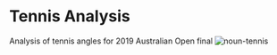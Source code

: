# Tennis Analysis
Analysis of tennis angles for 2019 Australian Open final
![noun-tennis](https://github.com/user-attachments/assets/11d99152-0855-47db-81d5-cbfb8222451f)
